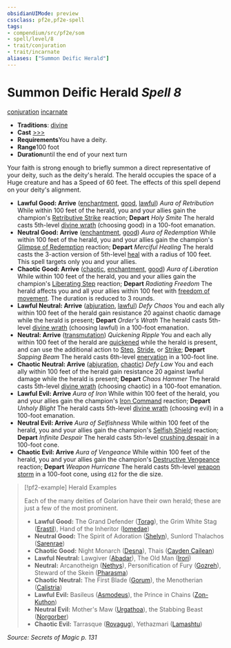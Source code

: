 ```yaml
---
obsidianUIMode: preview
cssclass: pf2e,pf2e-spell
tags:
- compendium/src/pf2e/som
- spell/level/8
- trait/conjuration
- trait/incarnate
aliases: ["Summon Deific Herald"]
---
```

# Summon Deific Herald *Spell 8*   
[conjuration](/rules/traits/conjuration.md)  [incarnate](/rules/traits/incarnate-som.md)  

- **Traditions**: [divine](/rules/traits/divine.md)
- **Cast** [>>>](/rules/core-rulebook/chapter-9-playing-the-game.md#Actions "Three-Action") 
- **Requirements**You have a deity.
- **Range**100 foot
- **Duration**until the end of your next turn

Your faith is strong enough to briefly summon a direct representative of your deity, such as the deity's herald. The herald occupies the space of a Huge creature and has a Speed of 60 feet. The effects of this spell depend on your deity's alignment.

- **Lawful Good: Arrive** ([enchantment](/rules/traits/enchantment.md), [good](/rules/traits/good.md), [lawful](/rules/traits/lawful.md)) _Aura of Retribution_ While within 100 feet of the herald, you and your allies gain the champion's [Retributive Strike](/rules/actions/retributive-strike.md) reaction; **Depart** _Holy Smite_ The herald casts 5th-level [divine wrath](/compendium/spells/divine-wrath.md) (choosing good) in a 100-foot emanation.
- **Neutral Good: Arrive** ([enchantment](/rules/traits/enchantment.md), [good](/rules/traits/good.md)) _Aura of Redemption_ While within 100 feet of the herald, you and your allies gain the champion's [Glimpse of Redemption](/rules/actions/glimpse-of-redemption.md) reaction; **Depart** _Merciful Healing_ The herald casts the 3-action version of 5th-level [heal](/compendium/spells/heal.md) with a radius of 100 feet. This spell targets only you and your allies.
- **Chaotic Good: Arrive** ([chaotic](/rules/traits/chaotic.md), [enchantment](/rules/traits/enchantment.md), [good](/rules/traits/good.md)) _Aura of Liberation_ While within 100 feet of the herald, you and your allies gain the champion's [Liberating Step](/rules/actions/liberating-step.md) reaction; **Depart** _Radiating Freedom_ The herald affects you and all your allies within 100 feet with [freedom of movement](/compendium/spells/freedom-of-movement.md). The duration is reduced to 3 rounds.
- **Lawful Neutral: Arrive** ([abjuration](/rules/traits/abjuration.md), [lawful](/rules/traits/lawful.md)) _Defy Chaos_ You and each ally within 100 feet of the herald gain resistance 20 against chaotic damage while the herald is present; **Depart** _Order's Wrath_ The herald casts 5th-level [divine wrath](/compendium/spells/divine-wrath.md) (choosing lawful) in a 100-foot emanation.
- **Neutral: Arrive** ([transmutation](/rules/traits/transmutation.md)) _Quickening Ripple_ You and each ally within 100 feet of the herald are [quickened](/rules/conditions.md#Quickened) while the herald is present, and can use the additional action to [Step](/rules/actions/step.md), [Stride](/rules/actions/stride.md), or [Strike](/rules/actions/strike.md); **Depart** _Sapping Beam_ The herald casts 6th-level [enervation](/compendium/spells/enervation-apg.md) in a 100-foot line.
- **Chaotic Neutral: Arrive** ([abjuration](/rules/traits/abjuration.md), [chaotic](/rules/traits/chaotic.md)) _Defy Law_ You and each ally within 100 feet of the herald gain resistance 20 against lawful damage while the herald is present; **Depart** _Chaos Hammer_ The herald casts 5th-level [divine wrath](/compendium/spells/divine-wrath.md) (choosing chaotic) in a 100-foot emanation.
- **Lawful Evil: Arrive** _Aura of Iron_ While within 100 feet of the herald, you and your allies gain the champion's [Iron Command](/rules/actions/iron-command-apg.md) reaction; **Depart** _Unholy Blight_ The herald casts 5th-level [divine wrath](/compendium/spells/divine-wrath.md) (choosing evil) in a 100-foot emanation.
- **Neutral Evil: Arrive** _Aura of Selfishness_ While within 100 feet of the herald, you and your allies gain the champion's [Selfish Shield](/rules/actions/selfish-shield-apg.md) reaction; **Depart** _Infinite Despair_ The herald casts 5th-level [crushing despair](/compendium/spells/crushing-despair.md) in a 100-foot cone.
- **Chaotic Evil: Arrive** _Aura of Vengeance_ While within 100 feet of the herald, you and your allies gain the champion's [Destructive Vengeance](/rules/actions/destructive-vengeance-apg.md) reaction; **Depart** _Weapon Hurricane_ The herald casts 5th-level [weapon storm](/compendium/spells/weapon-storm.md) in a 100-foot cone, using `d12` for the die size.

> [!pf2-example] Herald Examples
> 
> Each of the many deities of Golarion have their own herald; these are just a few of the most prominent.
> 
> - **Lawful Good:** The Grand Defender ([Torag](/compendium/setting/deities/torag.md)), the Grim White Stag ([Erastil](/compendium/setting/deities/erastil.md)), Hand of the Inheritor ([Iomedae](/compendium/setting/deities/iomedae.md))
> - **Neutral Good:** The Spirit of Adoration ([Shelyn](/compendium/setting/deities/shelyn.md)), Sunlord Thalachos ([Sarenrae](/compendium/setting/deities/sarenrae.md))
> - **Chaotic Good:** Night Monarch ([Desna](/compendium/setting/deities/desna.md)), Thais ([Cayden Cailean](/compendium/setting/deities/cayden-cailean.md))
> - **Lawful Neutral:** Lawgiver ([Abadar](/compendium/setting/deities/abadar.md)), The Old Man ([Irori](/compendium/setting/deities/irori.md))
> - **Neutral:** Arcanotheign ([Nethys](/compendium/setting/deities/nethys.md)), Personification of Fury ([Gozreh](/compendium/setting/deities/gozreh.md)), Steward of the Skein ([Pharasma](/compendium/setting/deities/pharasma.md))
> - **Chaotic Neutral:** The First Blade ([Gorum](/compendium/setting/deities/gorum.md)), the Menotherian ([Calistria](/compendium/setting/deities/calistria.md))
> - **Lawful Evil:** Basileus ([Asmodeus](/compendium/setting/deities/asmodeus.md)), the Prince in Chains ([Zon-Kuthon](/compendium/setting/deities/zon-kuthon.md))
> - **Neutral Evil:** Mother's Maw ([Urgathoa](/compendium/setting/deities/urgathoa.md)), the Stabbing Beast ([Norgorber](/compendium/setting/deities/norgorber.md))
> - **Chaotic Evil:** Tarrasque ([Rovagug](/compendium/setting/deities/rovagug.md)), Yethazmari ([Lamashtu](/compendium/setting/deities/lamashtu.md))

*Source: Secrets of Magic p. 131*
